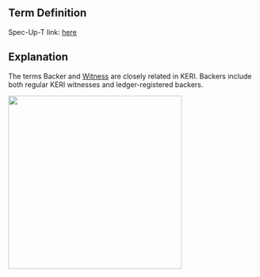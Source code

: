 ## Term Definition

Spec-Up-T link: <a href='https://weboftrust.github.io/WOT-terms/docs/glossary/backer'>here</a>

## Explanation
The terms Backer and [Witness](https://github.com/trustoverip/acdc/wiki/witness) are closely related in KERI. Backers include both regular KERI witnesses and ledger-registered backers.

<img src="https://raw.githubusercontent.com/WebOfTrust/keri/main/images/backer-witness.png" width="350"/>
